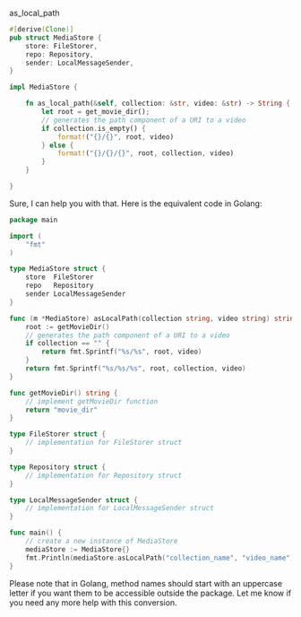 as_local_path

```rust
#[derive(Clone)]
pub struct MediaStore {
    store: FileStorer,
    repo: Repository,
    sender: LocalMessageSender,
}

impl MediaStore {

    fn as_local_path(&self, collection: &str, video: &str) -> String {
        let root = get_movie_dir();
        // generates the path component of a URI to a video
        if collection.is_empty() {
            format!("{}/{}", root, video)
        } else {
            format!("{}/{}/{}", root, collection, video)
        }
    }

}
```


Sure, I can help you with that. Here is the equivalent code in Golang:

```go
package main

import (
    "fmt"
)

type MediaStore struct {
    store  FileStorer
    repo   Repository
    sender LocalMessageSender
}

func (m *MediaStore) asLocalPath(collection string, video string) string {
    root := getMovieDir()
    // generates the path component of a URI to a video
    if collection == "" {
        return fmt.Sprintf("%s/%s", root, video)
    }
    return fmt.Sprintf("%s/%s/%s", root, collection, video)
}

func getMovieDir() string {
    // implement getMovieDir function
    return "movie_dir"
}

type FileStorer struct {
    // implementation for FileStorer struct
}

type Repository struct {
    // implementation for Repository struct
}

type LocalMessageSender struct {
    // implementation for LocalMessageSender struct
}

func main() {
    // create a new instance of MediaStore
    mediaStore := MediaStore{}
    fmt.Println(mediaStore.asLocalPath("collection_name", "video_name"))
}
```

Please note that in Golang, method names should start with an uppercase letter if you want them to be accessible outside the package. Let me know if you need any more help with this conversion.